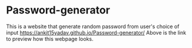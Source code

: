 # Password-generator
This is a website that generate random password from user's choice of input
https://ankit15yadav.github.io/Password-generator/
Above is the link to preview how this webpage looks.
